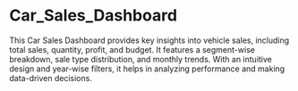 # Car_Sales_Dashboard
This Car Sales Dashboard provides key insights into vehicle sales, including total sales, quantity, profit, and budget. It features a segment-wise breakdown, sale type distribution, and monthly trends. With an intuitive design and year-wise filters, it helps in analyzing performance and making data-driven decisions.
